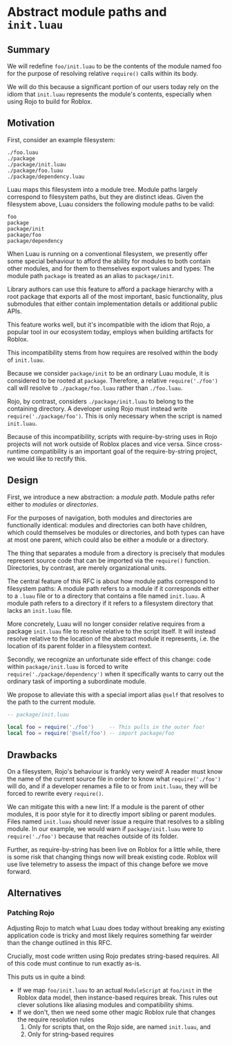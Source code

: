 # Abstract module paths and `init.luau`

## Summary

We will redefine `foo/init.luau` to be the contents of the module named foo for
the purpose of resolving relative `require()` calls within its body.

We will do this because a significant portion of our users today rely on the
idiom that `init.luau` represents the module's contents, especially when using
Rojo to build for Roblox.

## Motivation

First, consider an example filesystem:

```
./foo.luau
./package
./package/init.luau
./package/foo.luau
./package/dependency.luau
```

Luau maps this filesystem into a module tree.  Module paths largely correspond
to filesystem paths, but they are distinct ideas.  Given the filesystem above,
Luau considers the following module paths to be valid:

```
foo
package
package/init
package/foo
package/dependency
```

When Luau is running on a conventional filesystem, we presently offer some
special behaviour to afford the ability for modules to both contain other
modules, and for them to themselves export values and types: The module path
`package` is treated as an alias to `package/init`.

Library authors can use this feature to afford a package hierarchy with a root
package that exports all of the most important, basic functionality, plus
submodules that either contain implementation details or additional public APIs.

This feature works well, but it's incompatible with the idiom that Rojo, a
popular tool in our ecosystem today, employs when building artifacts for Roblox.

This incompatibility stems from how requires are resolved within the body of
`init.luau`.

Because we consider `package/init` to be an ordinary Luau module, it is
considered to be rooted at `package`.  Therefore, a relative
`require('./foo')` call will resolve to `./package/foo.luau` rather than
`./foo.luau`.

Rojo, by contrast, considers `./package/init.luau` to belong to the containing
directory.  A developer using Rojo must instead write
`require('./package/foo')`.  This is only necessary when the script is named
`init.luau`.

Because of this incompatibility, scripts with require-by-string uses in Rojo
projects will not work outside of Roblox places and vice versa. Since
cross-runtime compatibility is an important goal of the require-by-string
project, we would like to rectify this.

## Design

First, we introduce a new abstraction: a _module path_.  Module paths refer
either to _modules_ or _directories_.

For the purposes of navigation, both modules and directories are functionally
identical: modules and directories can both have children, which could
themselves be modules or directories, and both types can have at most one
parent, which could also be either a module or a directory.

The thing that separates a module from a directory is precisely that modules
represent source code that can be imported via the `require()` function.
Directories, by contrast, are merely organizational units.

The central feature of this RFC is about how module paths correspond to
filesystem paths: A module path refers to a module if it corresponds either to a
`.luau` file or to a directory that contains a file named `init.luau`.  A module
path refers to a directory if it refers to a filesystem directory that lacks an
`init.luau` file.

More concretely, Luau will no longer consider relative requires from a package
`init.luau` file to resolve relative to the script itself.  It will instead
resolve relative to the location of the abstract module it represents, i.e. the
location of its parent folder in a filesystem context.

Secondly, we recognize an unfortunate side effect of this change: code within
`package/init.luau` is forced to write `require('./package/dependency')` when it
specifically wants to carry out the ordinary task of importing a subordinate
module.

We propose to alleviate this with a special import alias `@self` that resolves
to the path to the current module.

```lua
-- package/init.luau

local foo = require('./foo')     -- This pulls in the outer foo!
local foo = require('@self/foo') -- import package/foo
```

## Drawbacks

On a filesystem, Rojo's behaviour is frankly very weird!  A reader must know the
name of the current source file in order to know what `require('./foo')` will
do, and if a developer renames a file to or from `init.luau`, they will be
forced to rewrite every `require()`.

We can mitigate this with a new lint: If a module is the parent of other
modules, it is poor style for it to directly import sibling or parent modules.
Files named `init.luau` should never issue a require that resolves to a sibling
module.  In our example, we would warn if `package/init.luau` were to
`require('./foo')` because that reaches outside of its folder.

Further, as require-by-string has been live on Roblox for a little while, there
is some risk that changing things now will break existing code.  Roblox will use
live telemetry to assess the impact of this change before we move forward.

## Alternatives

### Patching Rojo

Adjusting Rojo to match what Luau does today without breaking any existing
application code is tricky and most likely requires something far weirder than
the change outlined in this RFC.

Crucially, most code written using Rojo predates string-based requires.  All of
this code must continue to run exactly as-is.

This puts us in quite a bind:

* If we map `foo/init.luau` to an actual `ModuleScript` at `foo/init` in the
  Roblox data model, then instance-based requires break.  This rules out clever
      solutions like aliasing modules and compatibility shims.
* If we don't, then we need some other magic Roblox rule that changes the
  require resolution rules
    1. Only for scripts that, on the Rojo side, are named `init.luau`, and
    2. Only for string-based requires
